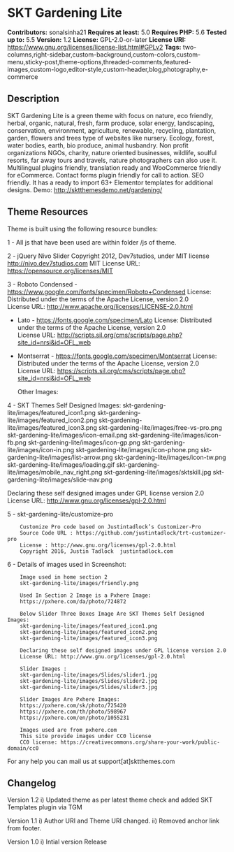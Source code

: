 # SKT Gardening Lite

**Contributors:** sonalsinha21
**Requires at least:** 5.0
**Requires PHP:**  5.6
**Tested up to:** 5.5
**Version:** 1.2
**License:** GPL-2.0-or-later
**License URI:** https://www.gnu.org/licenses/license-list.html#GPLv2 
**Tags:** two-columns,right-sidebar,custom-background,custom-colors,custom-menu,sticky-post,theme-options,threaded-comments,featured-images,custom-logo,editor-style,custom-header,blog,photography,e-commerce

## Description

SKT Gardening Lite is a green theme with focus on nature, eco friendly, herbal, organic, natural, fresh, farm produce, solar energy, landscaping, conservation, environment, agriculture, renewable, recycling, plantation, garden, flowers and trees type of websites like nursery. Ecology, forest, water bodies, earth, bio produce, animal husbandry. Non profit organizations NGOs, charity, nature oriented businesses, wildlife, soulful resorts, far away tours and travels, nature photographers can also use it. Multilingual plugins friendly, translation ready and WooCommerce friendly for eCommerce. Contact forms plugin friendly for call to action. SEO friendly. It has a ready to import 63+ Elementor templates for additional designs. Demo: http://sktthemesdemo.net/gardening/
 
## Theme Resources

Theme is built using the following resource bundles:

1 - All js that have been used are within folder /js of theme.

2 -     jQuery Nivo Slider
	Copyright 2012, Dev7studios, under MIT license
	http://nivo.dev7studios.com
MIT License URL: https://opensource.org/licenses/MIT

3 - Roboto Condensed - https://www.google.com/fonts/specimen/Roboto+Condensed
	License: Distributed under the terms of the Apache License, version 2.0				
	License URL: http://www.apache.org/licenses/LICENSE-2.0.html	
	
  - Lato - https://fonts.google.com/specimen/Lato
	License: Distributed under the terms of the Apache License, version 2.0				
	License URL: http://scripts.sil.org/cms/scripts/page.php?site_id=nrsi&id=OFL_web
	
  - Montserrat - https://fonts.google.com/specimen/Montserrat
	License: Distributed under the terms of the Apache License, version 2.0				
	License URL: https://scripts.sil.org/cms/scripts/page.php?site_id=nrsi&id=OFL_web			

	Other Images:
		
4 - SKT Themes Self Designed Images:
		skt-gardening-lite/images/featured_icon1.png
		skt-gardening-lite/images/featured_icon2.png
		skt-gardening-lite/images/featured_icon3.png
		skt-gardening-lite/images/free-vs-pro.png
		skt-gardening-lite/images/icon-email.png
		skt-gardening-lite/images/icon-fb.png
		skt-gardening-lite/images/icon-gp.png
		skt-gardening-lite/images/icon-in.png
		skt-gardening-lite/images/icon-phone.png
		skt-gardening-lite/images/list-arrow.png
		skt-gardening-lite/images/icon-tw.png
		skt-gardening-lite/images/loading.gif
		skt-gardening-lite/images/mobile_nav_right.png
		skt-gardening-lite/images/sktskill.jpg
		skt-gardening-lite/images/slide-nav.png
		
Declaring these self designed images under GPL license version 2.0
License URL: http://www.gnu.org/licenses/gpl-2.0.html
		
5 -     skt-gardening-lite/customize-pro	

		Customize Pro code based on Justintadlock’s Customizer-Pro 
		Source Code URL : https://github.com/justintadlock/trt-customizer-pro			
		License : http://www.gnu.org/licenses/gpl-2.0.html
		Copyright 2016, Justin Tadlock	justintadlock.com
		
6 -     Details of images used in Screenshot:

		Image used in home section 2		
		skt-gardening-lite/images/friendly.png
		
		Used In Section 2 Image is a Pxhere Image:
		https://pxhere.com/da/photo/724872
		
		Below Slider Three Boxes Image Are SKT Themes Self Designed Images:		
		skt-gardening-lite/images/featured_icon1.png
		skt-gardening-lite/images/featured_icon2.png
		skt-gardening-lite/images/featured_icon3.png
		
		Declaring these self designed images under GPL license version 2.0
		License URL: http://www.gnu.org/licenses/gpl-2.0.html
		
		Slider Images :		
		skt-gardening-lite/images/Slides/slider1.jpg
		skt-gardening-lite/images/Slides/slider2.jpg
		skt-gardening-lite/images/Slides/slider3.jpg
		
        Slider Images Are Pxhere Images:  
		https://pxhere.com/sk/photo/725420
		https://pxhere.com/th/photo/598967
		https://pxhere.com/en/photo/1055231		
		
		Images used are from pxhere.com
		This site provide images under CC0 license
 		CC0 license: https://creativecommons.org/share-your-work/public-domain/cc0

For any help you can mail us at support[at]sktthemes.com

## Changelog
Version 1.2
i)   Updated theme as per latest theme check and added SKT Templates plugin via TGM

Version 1.1
i)   Author URI and Theme URI changed.
ii)  Removed anchor link from footer.

Version 1.0
i)   Intial version Release